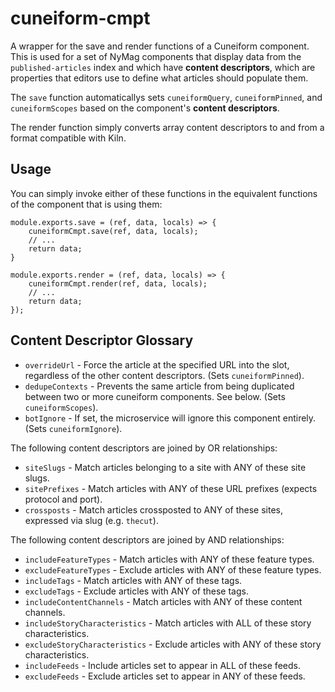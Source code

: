 # cuneiform-cmpt

A wrapper for the save and render functions of a Cuneiform component. This is used for a set of NyMag components that display data from the `published-articles` index and which have **content descriptors**, which are properties that editors use to define what articles should populate them.

The `save` function automaticallys sets `cuneiformQuery`, `cuneiformPinned`, and `cuneiformScopes` based on the component's **content descriptors**.

The render function simply converts array content descriptors to and from a format compatible with Kiln.

## Usage

You can simply invoke either of these functions in the equivalent functions of the component that is using them:

```
module.exports.save = (ref, data, locals) => {
    cuneiformCmpt.save(ref, data, locals);
    // ...
    return data;
}
```

```
module.exports.render = (ref, data, locals) => {
    cuneiformCmpt.render(ref, data, locals);
    // ...
    return data;
});
```

## Content Descriptor Glossary

* `overrideUrl` - Force the article at the specified URL into the slot, regardless of the other content descriptors. (Sets `cuneiformPinned`).
* `dedupeContexts` - Prevents the same article from being duplicated between two or more cuneiform components. See below. (Sets `cuneiformScopes`).
* `botIgnore` - If set, the microservice will ignore this component entirely. (Sets `cuneiformIgnore`).

The following content descriptors are joined by OR relationships:

* `siteSlugs` - Match articles belonging to a site with ANY of these site slugs.
* `sitePrefixes` - Match articles with ANY of these URL prefixes (expects protocol and port).
* `crossposts` - Match articles crossposted to ANY of these sites, expressed via slug (e.g. `thecut`).

The following content descriptors are joined by AND relationships:

* `includeFeatureTypes` - Match articles with ANY of these feature types.
* `excludeFeatureTypes` - Exclude articles with ANY of these feature types.
* `includeTags` - Match articles with ANY of these tags.
* `excludeTags` - Exclude articles with ANY of these tags.
* `includeContentChannels` - Match articles with ANY of these content channels.
* `includeStoryCharacteristics` - Match articles with ALL of these story characteristics.
* `excludeStoryCharacteristics` - Exclude articles with ANY of these story characteristics.
* `includeFeeds` - Include articles set to appear in ALL of these feeds.
* `excludeFeeds` - Exclude articles set to appear in ANY of these feeds.

